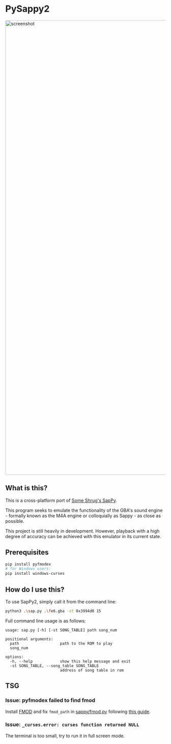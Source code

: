# PySappy2
<img width="1427" alt="screenshot" src="https://github.com/user-attachments/assets/faab7e5f-611f-4d09-96b9-226d410c249a">

## What is this?
This is a cross-platform port of [Some Shrug's SapPy](https://github.com/hfmkwi/SapPy).

This program seeks to emulate the functionality of the GBA's sound engine - 
formally known as the M4A engine or colloquially as Sappy - as close as
possible.

This project is still heavily in development. However, playback with a high 
degree of accuracy can be achieved with this emulator in its current state.

## Prerequisites
```sh
pip install pyfmodex
# for Windows users:
pip install windows-curses
```

## How do I use this?
To use SapPy2, simply call it from the command line:
```sh
python3 .\sap.py .\fe6.gba -st 0x3994d8 15
```

Full command line usage is as follows:
```
usage: sap.py [-h] [-st SONG_TABLE] path song_num

positional arguments:
  path                  path to the ROM to play
  song_num

options:
  -h, --help            show this help message and exit
  -st SONG_TABLE, --song_table SONG_TABLE
                        address of song table in rom
```

## TSG

### Issue: pyfmodex failed to find fmod

Install [FMOD](https://fmod.com/download#fmodengine) and fix `fmod_path` in [sappy/fmod.py](sappy/fmod.py) following [this guide](https://pyfmodex.readthedocs.io/en/latest/usage/installation.html).

### Issue: `_curses.error: curses function returned NULL`

The terminal is too small, try to run it in full screen mode.
